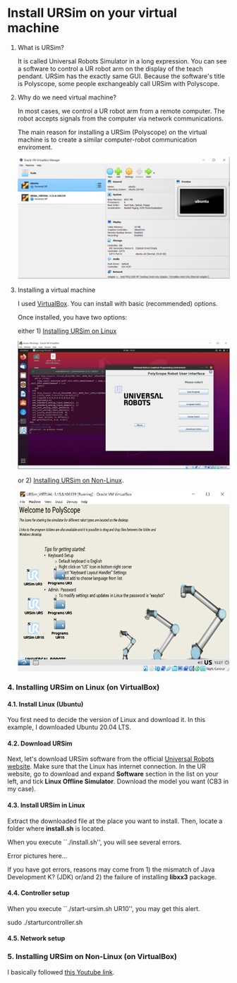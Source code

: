 # Install URSim on your virtual machine

1. What is URSim?

    It is called Universal Robots Simulator in a long expression. You can see a software to control a UR robot arm on the display of the teach pendant. URSim has the exactly same GUI. Because the software's title is Polyscope, some people exchangeably call URSim with Polyscope.

2. Why do we need virtual machine?
    
    In most cases, we control a UR robot arm from a remote computer. The robot accepts signals from the computer via network communications.

    The main reason for installing a URSim (Polyscope) on the virtual machine is to create a similar computer-robot communication enviroment.

    ![VirtualBox Manager](../Images/VirtualBox_manager.PNG)


3. Installing a virtual machine

    I used [VirtualBox](https://www.virtualbox.org/). You can install with basic (recommended) options.

    Once installed, you have two options:
    
    either 1) [Installing URSim on Linux](#4-installing-ursim-on-linux-on-virtualbox)
    
    ![URSim on Ubuntu](../Images/URSim_on_linux.PNG)
    
     or 2) [Installing URSim on Non-Linux](#5-installing-ursim-on-non-linux-on-virtualbox).

     ![URSim on Lubuntu](../Images/URSim_no_linux.PNG)


### 4. Installing URSim on Linux (on VirtualBox)

#### 4.1. Install Linux (Ubuntu)

You first need to decide the version of Linux and download it. In this example, I downloaded Ubuntu 20.04 LTS.

#### 4.2. Download URSim

Next, let's download URSim software from the official [Universal Robots website](https://www.universalrobots.com). Make sure that the Linux has internet connection. In the UR website, go to download and expand **Software** section in the list on your left, and tick **Linux Offline Simulator**. Download the model you want (CB3 in my case).

#### 4.3. Install URSim in Linux

Extract the downloaded file at the place you want to install. Then, locate a folder where **install.sh** is located.

When you execute ``./install.sh'', you will see several errors.

Error pictures here...

If you have got errors, reasons may come from 1) the mismatch of Java Development K? (JDK) or/and 2) the failure of installing **libxx3** package.


#### 4.4. Controller setup

When you execute ``./start-ursim.sh UR10'', you may get this alert.

sudo ./starturcontroller.sh


#### 4.5. Network setup
    
    

### 5. Installing URSim on Non-Linux (on VirtualBox) 

I basically followed [this Youtube link](https://www.youtube.com/watch?v=oJGPTRlTMPM).
